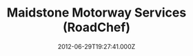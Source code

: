 ---
date: 2012-06-29T19:27:41.000Z
title: Maidstone Motorway Services (RoadChef)
latitude: 51.26702795046287
longitude: 0.614302697612617
url: http://www.roadchef.com
category: checkin
---